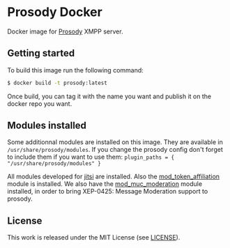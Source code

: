 # Prosody Docker

Docker image for [Prosody](https://prosody.im/) XMPP server.

## Getting started

To build this image run the following command:

```bash
$ docker build -t prosody:latest
```

Once build, you can tag it with the name you want and publish it on the docker repo you want.

## Modules installed

Some additionnal modules are installed on this image. They are available in `/usr/share/prosody/modules`.
If you change the prosody config don't forget to include them if you want to use them: `plugin_paths = { "/usr/share/prosody/modules" }`

All modules developed for [jitsi](https://meet.jit.si/) are installed. Also the [mod_token_affiliation](https://raw.githubusercontent.com/emrahcom/emrah-buster-templates/6ae86bbff1459b669b311f3ec00946921cd683c9/machines/eb-jitsi/usr/share/jitsi-meet/prosody-plugins/mod_token_affiliation.lua) module is installed.
We also have the [mod_muc_moderation](https://hg.prosody.im/prosody-modules/raw-file/5f12c75fd210/mod_muc_moderation/mod_muc_moderation.lua) module installed, in order to bring XEP-0425: Message Moderation support to prosody.



## License

This work is released under the MIT License (see [LICENSE](./LICENSE)).
